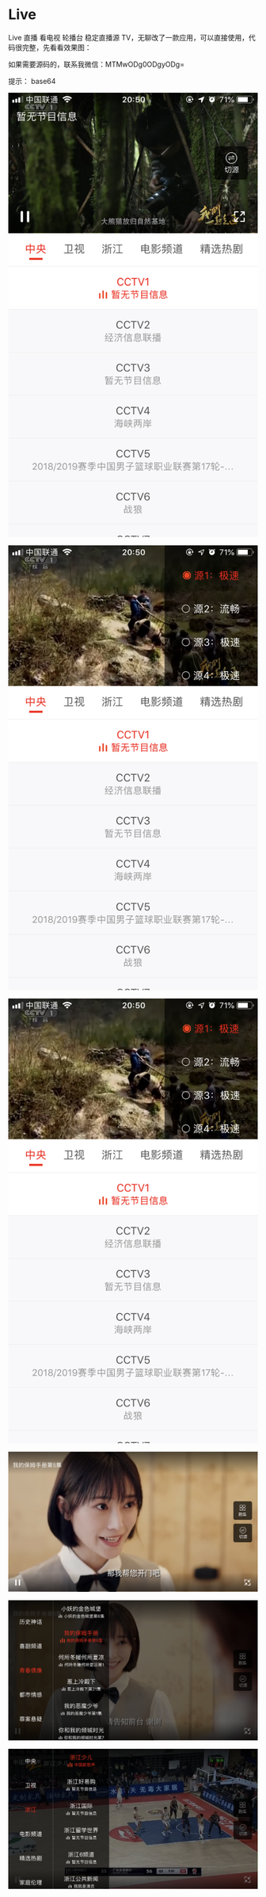 # Live
Live 直播 看电视 轮播台 稳定直播源 TV，无聊改了一款应用，可以直接使用，代码很完整，先看看效果图：



如果需要源码的，联系我微信：MTMwODg0ODgyODg=

 提示： base64 

![](images/IMG_4265.PNG)

![](images/IMG_4266.PNG)

![](images/IMG_4266.PNG)

![](images/IMG_4268.PNG)

![](images/IMG_4269.PNG)

![](images/IMG_4270.PNG)